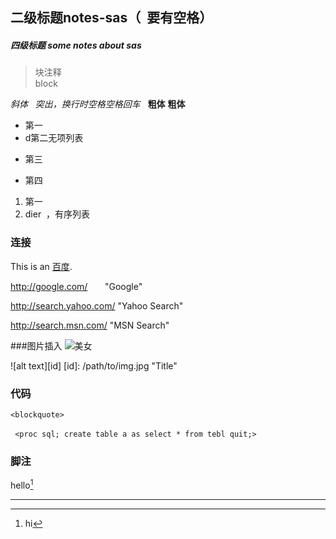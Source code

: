 ## 二级标题notes-sas（  要有空格）

##### 四级标题 some notes about sas
>块注释   
block

*斜体*  
_突出，换行时空格空格回车_  
**粗体**
__粗体__

* 第一
* d第二无项列表
+ 第三
- 第四
1. 第一
2. dier  ，有序列表

### 连接  

This is an [百度](http://www.baidu.com/).    

http://google.com/        "Google" 

http://search.yahoo.com/  "Yahoo Search" 

http://search.msn.com/    "MSN Search"  


###图片插入
![美女](https://image.baidu.com/search/detail?ct=503316480&z=0&ipn=d&word=github&step_word=&hs=0&pn=0&spn=0&di=66016378010&pi=0&rn=1&tn=baiduimagedetail&is=0%2C0&istype=0&ie=utf-8&oe=utf-8&in=&cl=2&lm=-1&st=undefined&cs=1110612156%2C1998721484&os=1408536426%2C3805375213&simid=3470087785%2C407244213&adpicid=0&lpn=0&ln=1855&fr=&fmq=1494574551578_R&fm=&ic=undefined&s=undefined&se=&sme=&tab=0&width=undefined&height=undefined&face=undefined&ist=&jit=&cg=&bdtype=0&oriquery=&objurl=http%3A%2F%2Fcms.csdnimg.cn%2Farticle%2F201303%2F07%2F513845b040c30.jpg&fromurl=ippr_z2C%24qAzdH3FAzdH3Fooo_z%26e3Bvf1g_z%26e3BgjpAzdH3Fw6ptvsjAzdH3Fda8n-an-a0AzdH3Fdb89nl8-SwwS-GtpH7k%3Fs5vwpt5gN74%3D0&gsm=0&rpstart=0&rpnum=0)

![alt text][id] [id]: /path/to/img.jpg "Title"  

### 代码

`<blockquote>`  

`
<proc sql;
   create table a as
   select * from tebl
   quit;>`
   
### 脚注

hello[^hello]  

[^hello]: hi


---

